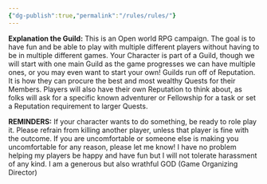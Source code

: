 ```yaml
---
{"dg-publish":true,"permalink":"/rules/rules/"}
---
```


**Explanation the Guild:** This is an Open world RPG campaign. The goal is to have fun and be able to play with multiple different players without having to be in multiple different games. Your Character is part of a Guild, though we will start with one main Guild as the game progresses we can have multiple ones, or you may even want to start your own! Guilds run off of Reputation. It is how they can procure the best and most wealthy Quests for their Members. Players will also have their own Reputation to think about, as folks will ask for a specific known adventurer or Fellowship for a task or set a Reputation requirement to larger Quests.


**REMINDERS:** If your character wants to do something, be ready to role play it. Please refrain from killing another player, unless that player is fine with the outcome. If you are uncomfortable or someone else is making you uncomfortable for any reason, please let me know! I have no problem helping my players be happy and have fun but I will not tolerate harassment of any kind. I am a generous but also wrathful GOD (Game Organizing Director)